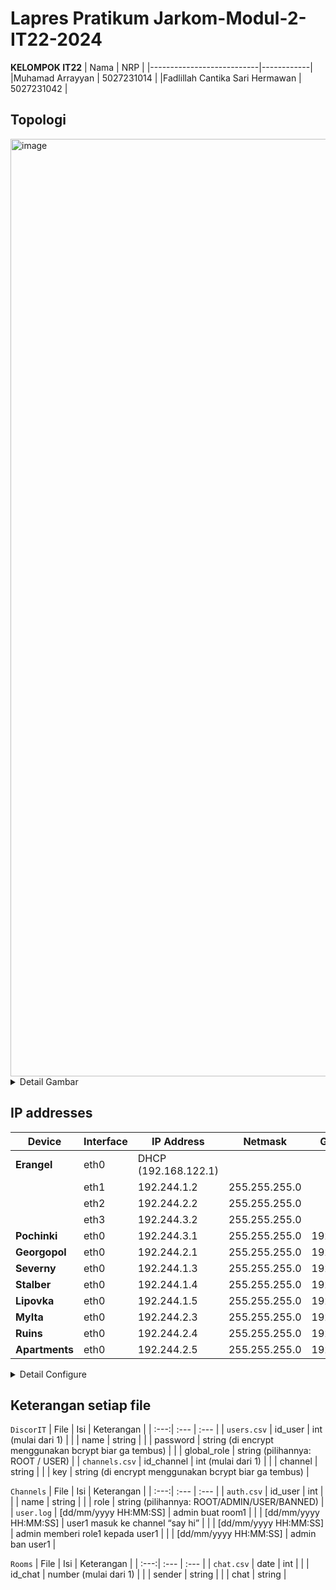 # Lapres Pratikum Jarkom-Modul-2-IT22-2024

**KELOMPOK IT22**
| Nama | NRP |
|---------------------------|------------|
|Muhamad Arrayyan | 5027231014 |
|Fadlillah Cantika Sari Hermawan | 5027231042 |

## Topologi 
<img width="1500" alt="image" src="https://github.com/user-attachments/assets/4da21f44-b5a4-4af5-ab88-b38abc6b979a">
<details>

<summary>Detail Gambar</summary>

GNS
<img width="1710" alt="image" src="https://github.com/user-attachments/assets/fa16d0ee-ea05-4df0-b6fb-7370ede1aef7">

</details>

## IP addresses
| Device      | Interface | IP Address | Netmask       | Gateway     |
|-------------|-----------|------------|---------------|-------------|
| **Erangel** | eth0      | DHCP (192.168.122.1)       |               |             |
|             | eth1      | 192.244.1.2| 255.255.255.0 |             |
|             | eth2      | 192.244.2.2| 255.255.255.0 |             |
|             | eth3      | 192.244.3.2| 255.255.255.0 |             |
| **Pochinki**| eth0      | 192.244.3.1| 255.255.255.0 | 192.244.3.2 |
| **Georgopol**| eth0     | 192.244.2.1| 255.255.255.0 | 192.244.2.2 |
| **Severny** | eth0      | 192.244.1.3| 255.255.255.0 | 192.244.1.2 |
| **Stalber** | eth0      | 192.244.1.4| 255.255.255.0 | 192.244.1.2 |
| **Lipovka** | eth0      | 192.244.1.5| 255.255.255.0 | 192.244.1.2 |
| **MyIta**   | eth0      | 192.244.2.3| 255.255.255.0 | 192.244.2.2 |
| **Ruins**   | eth0      | 192.244.2.4| 255.255.255.0 | 192.244.2.2 |
| **Apartments**| eth0    | 192.244.2.5| 255.255.255.0 | 192.244.2.2 |
 

<details>

<summary>Detail Configure</summary>

#### Nusantara (Router)
```
auto eth0
iface eth0 inet dhcp
        up iptables -t nat -A POSTROUTING -o eth0 -j MASQUERADE

auto eth1
iface eth1 inet static
	address 192.244.1.1
	netmask 255.255.255.0

auto eth2
iface eth2 inet static
	address 192.244.2.1
	netmask 255.255.255.0

auto eth3
iface eth3 inet static
	address 192.244.3.1
	netmask 255.255.255.0
```

### Sriwijaya (DNS Master)
```

```

### Majapahit (DNS Slave)
```

```

### Tanjungkulai (Web Server)
```

```

### Bedahulu (Web Server)
```

```

### Kotalingga (Web Server)
```

```

### Solok (Load Balancer)
```

```

### Samaratungga (Client)
```

```

### Mulawarman (Client)
```

```

### AlexanderVolta (Client)
```

```

### Balaraja (Client)
```

```

</details>


## Keterangan setiap file
`DiscorIT`
| File | Isi | Keterangan |
| :---:| :--- | :---      |
| `users.csv` | id_user |  int (mulai dari 1) |
|      | name | string |
|      | password |  string (di encrypt menggunakan bcrypt biar ga tembus) |
|      | global_role | string (pilihannya: ROOT / USER) |
| `channels.csv` | id_channel | int  (mulai dari 1) |
|      | channel | string |
|      | key |  string (di encrypt menggunakan bcrypt biar ga tembus) |

`Channels`
| File | Isi | Keterangan |
| :---:| :--- | :---      |
| `auth.csv` | id_user | int |
|      | name | string |
|      | role | string (pilihannya: ROOT/ADMIN/USER/BANNED) |
| `user.log` | [dd/mm/yyyy HH:MM:SS] | admin buat room1 |
|      | [dd/mm/yyyy HH:MM:SS] | user1 masuk ke channel “say hi” |
|      | [dd/mm/yyyy HH:MM:SS] | admin memberi role1 kepada user1 |
|      | [dd/mm/yyyy HH:MM:SS] | admin ban user1 |

`Rooms`
| File | Isi | Keterangan |
| :---:| :--- | :---      |
| `chat.csv` | date | int |
|      | id_chat | number  (mulai dari 1) |
|      | sender | string |
|      | chat | string |
